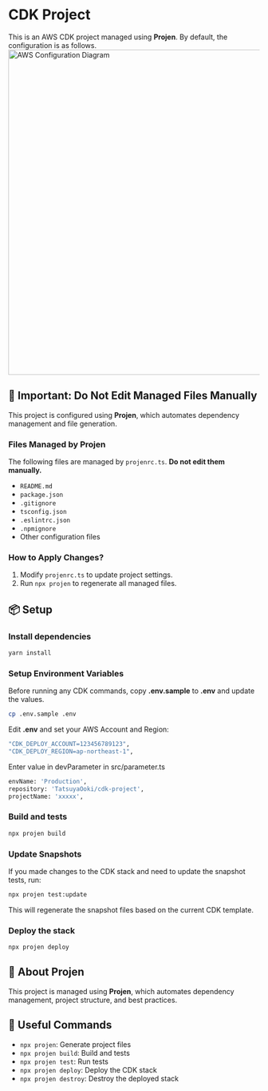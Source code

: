 # CDK Project

This is an AWS CDK project managed using **Projen**.
By default, the configuration is as follows.
<img width="650" alt="AWS Configuration Diagram" src="https://github.com/user-attachments/assets/c5ff6d80-0427-4965-a9ad-2a514f80651d">

## 📢 Important: Do Not Edit Managed Files Manually
This project is configured using **Projen**, which automates dependency management and file generation.

### Files Managed by Projen
The following files are managed by `projenrc.ts`. **Do not edit them manually.**
- `README.md`
- `package.json`
- `.gitignore`
- `tsconfig.json`
- `.eslintrc.json`
- `.npmignore`
- Other configuration files

### How to Apply Changes?
1. Modify `projenrc.ts` to update project settings.
2. Run `npx projen` to regenerate all managed files.

## 📦 Setup

### Install dependencies
```sh
yarn install
```

### Setup Environment Variables
Before running any CDK commands, copy **.env.sample** to **.env** and update the values.
```sh
cp .env.sample .env
```

Edit **.env** and set your AWS Account and Region:
```sh
"CDK_DEPLOY_ACCOUNT=123456789123",
"CDK_DEPLOY_REGION=ap-northeast-1",
```

Enter value in devParameter in src/parameter.ts
```sh
envName: 'Production',
repository: 'TatsuyaOoki/cdk-project',
projectName: 'xxxxx',
```


### Build and tests
```sh
npx projen build
```

### Update Snapshots
If you made changes to the CDK stack and need to update the snapshot tests, run:
```sh
npx projen test:update
```
This will regenerate the snapshot files based on the current CDK template.

### Deploy the stack
```sh
npx projen deploy
```

## 🎯 About Projen
This project is managed using **Projen**, which automates dependency management, project structure, and best practices.

## 🚀 Useful Commands
- `npx projen`: Generate project files
- `npx projen build`: Build and tests
- `npx projen test`: Run tests
- `npx projen deploy`: Deploy the CDK stack
- `npx projen destroy`: Destroy the deployed stack

